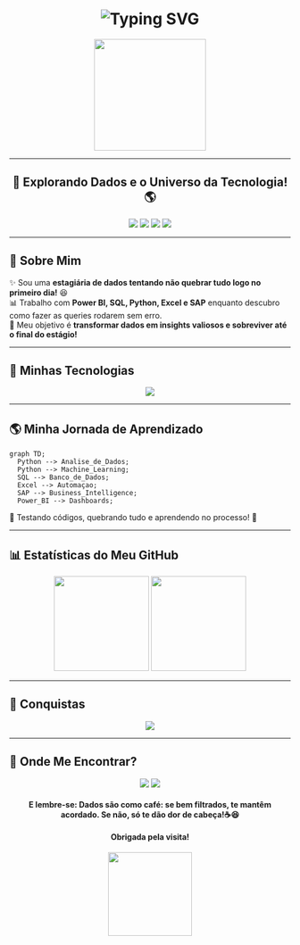 <h1 align="center">
    <img src="https://readme-typing-svg.demolab.com?font=Orbitron&size=30&duration=4000&pause=500&color=00BFFF&background=00000000&center=true&vCenter=true&multiline=true&width=600&height=60&lines=%F0%9F%9A%80+Bem-vindo(a)+ao+Meu+Universo!+%F0%9F%8C%8C" alt="Typing SVG" />
</h1>

<p align="center">
  <img src="https://media.giphy.com/media/WFZvB7VIXBgiz3oDXE/giphy.gif" width="200"/>
</p>

---

<h2 align="center">
  🌠 Explorando Dados e o Universo da Tecnologia! 🌎
</h2>

<p align="center">
    <img src="https://img.shields.io/badge/Status-Estagi%C3%A1ria%20de%20Dados%20|%20Tentando%20n%C3%A3o%20derrubar%20o%20banco%20de%20dados-1E90FF?style=flat-square">
    <img src="https://img.shields.io/badge/SQL-MySQL%20|%20PostgreSQL%20|%20SAP%20HANA-00CED1?style=flat-square">
    <img src="https://img.shields.io/badge/Ferramentas-Power%20BI%20|%20Excel%20|%20Python-32CD32?style=flat-square">
    <img src="https://img.shields.io/badge/%F0%9F%9A%80%20Aprendendo%20e%20descobrindo%20como%20n%C3%A3o%20quebrar%20o%20c%C3%B3digo-orange?style=flat-square">
</p>

---

## 🌌 Sobre Mim
✨ Sou uma **estagiária de dados tentando não quebrar tudo logo no primeiro dia!** 😆  
📊 Trabalho com **Power BI, SQL, Python, Excel e SAP** enquanto descubro como fazer as queries rodarem sem erro.  
🌠 Meu objetivo é **transformar dados em insights valiosos e sobreviver até o final do estágio!**  

---

## 🚀 **Minhas Tecnologias**
<p align="center">
  <img src="https://skillicons.dev/icons?i=python,sql,powerbi,excel,postgres,mysql,git,github,linux&theme=dark">
</p>

---

## 🌎 **Minha Jornada de Aprendizado**
```mermaid
graph TD;
  Python --> Analise_de_Dados;
  Python --> Machine_Learning;
  SQL --> Banco_de_Dados;
  Excel --> Automaçao;
  SAP --> Business_Intelligence;
  Power_BI --> Dashboards;
```
📌 Testando códigos, quebrando tudo e aprendendo no processo! 🚀

---

## 📊 **Estatísticas do Meu GitHub**
<p align="center">
  <img height="170" src="https://github-readme-stats.vercel.app/api?username=AndreynaVieira&show_icons=true&theme=radical&include_all_commits=true&count_private=true"/> 
  <img height="170" src="https://github-readme-streak-stats.herokuapp.com/?user=AndreynaVieira&theme=neon-palenight"/>
</p>

---

## 🌟 **Conquistas**
<p align="center"> 
  <img src="https://github-profile-trophy.vercel.app/?username=AndreynaVieira&theme=onestar&column=4"/> 
</p>

---

## 🌠 **Onde Me Encontrar?**
<p align="center"> 
  <a href="https://www.linkedin.com/in/andreyna-vieira-b11a34163/"><img src="https://img.shields.io/badge/LinkedIn-00CED1?style=for-the-badge&logo=linkedin"></a> 
  <a href="mailto:andreynavieira5@gmail.com"><img src="https://img.shields.io/badge/E--mail-FF4500?style=for-the-badge&logo=gmail"></a> 
</p>

<h4 align="center"> E lembre-se: Dados são como café: se bem filtrados, te mantêm acordado. Se não, só te dão dor de cabeça!☕😆 <br><br> 
    Obrigada pela visita!</h4>
<p align="center"> 
  <img src="https://media.giphy.com/media/26AHONQ79FdWZhAI0/giphy.gif" width="150px"> 
</p>
